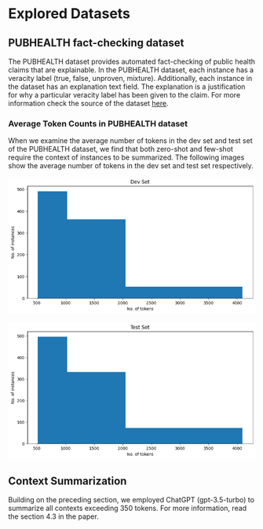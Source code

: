 # Explored Datasets

## PUBHEALTH fact-checking dataset

The PUBHEALTH dataset provides automated fact-checking of public health claims that are explainable. In the PUBHEALTH dataset, each instance has a veracity label (true, false, unproven, mixture). Additionally, each instance in the dataset has an explanation text field. The explanation is a justification for why a particular veracity label has been given to the claim.
For more information check the source of the dataset [here](https://github.com/neemakot/Health-Fact-Checking).

### Average Token Counts in PUBHEALTH dataset
When we examine the average number of tokens in the dev set and test set of the PUBHEALTH dataset, we find that both zero-shot and few-shot require the context of instances to be summarized. The following images show the average number of tokens in the dev set and test set respectively.

![The average number of tokens in the dev set](https://github.com/Zarharan/NLE-for-fact-checking/blob/main/data/pubhealth/dev_avg_no_tokens.png)

![The average number of tokens in the test set](https://github.com/Zarharan/NLE-for-fact-checking/blob/main/data/pubhealth/test_avg_no_tokens.png)


## Context Summarization

Building on the preceding section, we employed ChatGPT (gpt-3.5-turbo) to summarize all contexts exceeding 350 tokens. For more information, read the section 4.3 in the paper.
